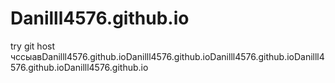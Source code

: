 # Danilll4576.github.io
try git host 
чссыавDanilll4576.github.ioDanilll4576.github.ioDanilll4576.github.ioDanilll4576.github.ioDanilll4576.github.io
